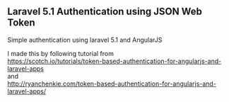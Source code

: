 ## Laravel 5.1 Authentication using JSON Web Token

Simple authentication using laravel 5.1 and AngularJS

I made this by following tutorial from     
https://scotch.io/tutorials/token-based-authentication-for-angularjs-and-laravel-apps    
and     
http://ryanchenkie.com/token-based-authentication-for-angularjs-and-laravel-apps/
